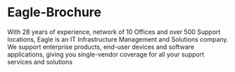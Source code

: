 # Eagle-Brochure
With 28 years of experience, network of 10 Offices and over 500 Support locations, Eagle is an IT Infrastructure Management and Solutions company. We support enterprise products, end-user devices and software applications, giving you single-vendor coverage for all your support services and solutions
